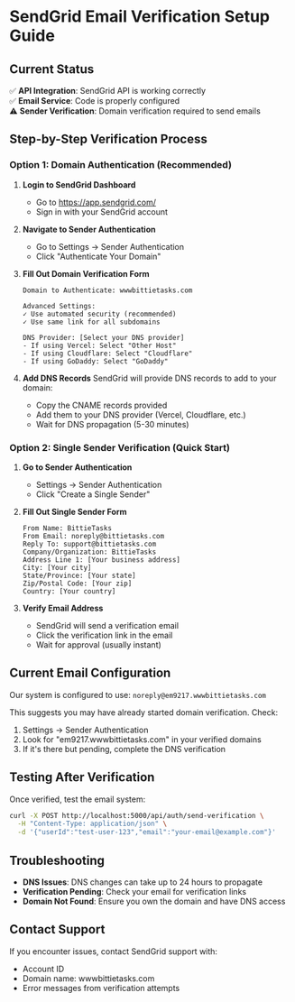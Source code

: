 # SendGrid Email Verification Setup Guide

## Current Status
✅ **API Integration**: SendGrid API is working correctly  
✅ **Email Service**: Code is properly configured  
⚠️ **Sender Verification**: Domain verification required to send emails

## Step-by-Step Verification Process

### Option 1: Domain Authentication (Recommended)
1. **Login to SendGrid Dashboard**
   - Go to https://app.sendgrid.com/
   - Sign in with your SendGrid account

2. **Navigate to Sender Authentication**
   - Go to Settings → Sender Authentication
   - Click "Authenticate Your Domain"

3. **Fill Out Domain Verification Form**
   ```
   Domain to Authenticate: wwwbittietasks.com
   
   Advanced Settings:
   ✓ Use automated security (recommended)
   ✓ Use same link for all subdomains
   
   DNS Provider: [Select your DNS provider]
   - If using Vercel: Select "Other Host"
   - If using Cloudflare: Select "Cloudflare"
   - If using GoDaddy: Select "GoDaddy"
   ```

4. **Add DNS Records**
   SendGrid will provide DNS records to add to your domain:
   - Copy the CNAME records provided
   - Add them to your DNS provider (Vercel, Cloudflare, etc.)
   - Wait for DNS propagation (5-30 minutes)

### Option 2: Single Sender Verification (Quick Start)
1. **Go to Sender Authentication**
   - Settings → Sender Authentication
   - Click "Create a Single Sender"

2. **Fill Out Single Sender Form**
   ```
   From Name: BittieTasks
   From Email: noreply@bittietasks.com
   Reply To: support@bittietasks.com
   Company/Organization: BittieTasks
   Address Line 1: [Your business address]
   City: [Your city]
   State/Province: [Your state]
   Zip/Postal Code: [Your zip]
   Country: [Your country]
   ```

3. **Verify Email Address**
   - SendGrid will send a verification email
   - Click the verification link in the email
   - Wait for approval (usually instant)

## Current Email Configuration
Our system is configured to use: `noreply@em9217.wwwbittietasks.com`

This suggests you may have already started domain verification. Check:
1. Settings → Sender Authentication
2. Look for "em9217.wwwbittietasks.com" in your verified domains
3. If it's there but pending, complete the DNS verification

## Testing After Verification
Once verified, test the email system:
```bash
curl -X POST http://localhost:5000/api/auth/send-verification \
  -H "Content-Type: application/json" \
  -d '{"userId":"test-user-123","email":"your-email@example.com"}'
```

## Troubleshooting
- **DNS Issues**: DNS changes can take up to 24 hours to propagate
- **Verification Pending**: Check your email for verification links
- **Domain Not Found**: Ensure you own the domain and have DNS access

## Contact Support
If you encounter issues, contact SendGrid support with:
- Account ID
- Domain name: wwwbittietasks.com
- Error messages from verification attempts